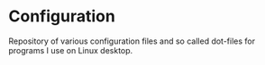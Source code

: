 # Configuration
Repository of various configuration files and so called dot-files for programs I use on Linux desktop.
